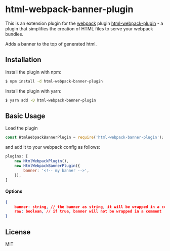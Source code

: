 # html-webpack-banner-plugin

This is an extension plugin for the [webpack](http://webpack.github.io) plugin [html-webpack-plugin](https://github.com/ampedandwired/html-webpack-plugin) - a plugin that simplifies the creation of HTML files to serve your webpack bundles.

Adds a banner to the top of generated html.


## Installation

Install the plugin with npm:

```bash
$ npm install -d html-webpack-banner-plugin
```

Install the plugin with yarn:

```bash
$ yarn add -D html-webpack-banner-plugin
```


## Basic Usage

Load the plugin

```js
const HtmlWebpackBannerPlugin = require('html-webpack-banner-plugin');
```

and add it to your webpack config as follows:

```js
plugins: [
    new HtmlWebpackPlugin(),
    new HtmlWebpackBannerPlugin({
        banner: '<!-- my banner -->',
    }),
]
```

#### Options

```json
{
    banner: string, // the banner as string, it will be wrapped in a comment
    raw: boolean, // if true, banner will not be wrapped in a comment
}
```

## License

MIT

